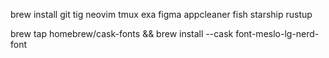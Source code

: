 brew install git tig neovim tmux exa figma appcleaner fish starship rustup 

brew tap homebrew/cask-fonts && brew install --cask font-meslo-lg-nerd-font
